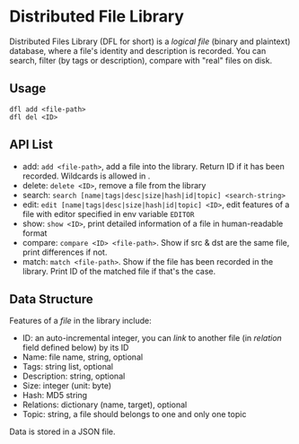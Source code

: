 # Distributed File Library

Distributed Files Library (DFL for short) is a *logical file* (binary and plaintext) database,
where a file's identity and description is recorded.
You can search, filter (by tags or description), compare with "real" files on disk.

## Usage

```
dfl add <file-path>
dfl del <ID>
```

## API List

* add: `add <file-path>`, add a file into the library. Return ID if it has been recorded.
  Wildcards is allowed in <file-path>.
* delete: `delete <ID>`, remove a file from the library
* search: `search [name|tags|desc|size|hash|id|topic] <search-string>`
* edit: `edit [name|tags|desc|size|hash|id|topic] <ID>`,
  edit features of a file with editor specified in env variable `EDITOR`
* show: `show <ID>`, print detailed information of a file in human-readable format
* compare: `compare <ID> <file-path>`. Show if src & dst are the same file, print differences if not.
* match: `match <file-path>`. Show if the file has been recorded in the library.
  Print ID of the matched file if that's the case.

## Data Structure

Features of a *file* in the library include:

* ID: an auto-incremental integer, you can *link* to another file (in *relation* field defined below) by its ID
* Name: file name, string, optional
* Tags: string list, optional
* Description: string, optional
* Size: integer (unit: byte)
* Hash: MD5 string
* Relations: dictionary (name, target), optional
* Topic: string, a file should belongs to one and only one topic

Data is stored in a JSON file.

